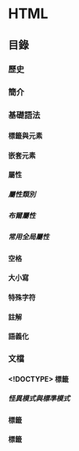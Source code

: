 # HTML

## 目錄

### 歷史

### 簡介

### 基礎語法

#### 標籤與元素
#### 嵌套元素

#### 屬性
##### 屬性類別
##### 布爾屬性
##### 常用全局屬性

#### 空格
#### 大小寫
#### 特殊字符
#### 註解
#### 語義化

### 文檔

#### <!DOCTYPE> 標籤
##### 怪異模式與標準模式

#### <html> 標籤

#### <head> 標籤
##### <title> 標籤
##### <script> 標籤
##### <noscript> 標籤
##### <link> 標籤
##### <style> 標籤
##### <base> 標籤
##### <meta> 標籤

#### <body> 標籤
##### 元素類別
  
##### 佈局
###### <header> 標籤
###### <nav> 標籤
###### <main> 標籤
###### <article> 標籤 
###### <section> 標籤
###### <aside> 標籤
###### <footer> 標籤
  
###### <div> 標籤
###### <span> 標籤
  
#### 文字
##### 標題
##### 段落
##### 換行
##### 分隔
##### 清單
##### 引文
##### 代碼塊
##### 其他

#### 鏈接

#### 表格

#### 表單
##### 表格提交
##### 表格驗證
##### 文件上傳
